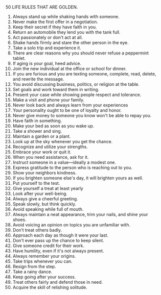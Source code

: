 50 LIFE RULES THAT ARE GOLDEN.
1. Always stand up while shaking hands with someone.
2. Never make the first offer in a negotiation.
3. Keep their secret if they have faith in you.
4. Return an automobile they lend you with the tank full.
5. Act passionately or don't act at all.
6. Shake hands firmly and stare the other person in the eye.
7. Take a solo trip and experience it.
8. There are clear reasons why you should never refuse a peppermint tablet.
9. If aging is your goal, heed advice.
10. Join the new individual at the office or school for dinner.
11. If you are furious and you are texting someone, complete, read, delete, and rewrite the message.
12. You avoid discussing business, politics, or religion at the table.
13. Set goals and work toward them in writing.
14. Present your case while showing people respect and tolerance.
15. Make a visit and phone your family.
16. Never look back and always learn from your experiences
17. Your personality ought to be one of loyalty and honor.
18. Never give money to someone you know won't be able to repay you.
19. Have faith in something.
20. Make your bed as soon as you wake up.
21. Take a shower and sing.
22. Maintain a garden or a plant.
23. Look up at the sky whenever you get the chance.
24. Recognize and utilize your strengths.
25. Embrace your work or quit it.
26. When you need assistance, ask for it.
27. Instruct someone in a value—ideally a modest one.
28. Express gratitude to the person who is reaching out to you.
29. Show your neighbors kindness.
30. If you brighten someone else's day, it will brighten yours as well.
31. Put yourself to the test.
32. Give yourself a treat at least yearly
33. Look after your well-being.
34. Always give a cheerful greeting.
35. Speak slowly, but think quickly.
36. Avoid speaking while full of mouth.
37. Always maintain a neat appearance, trim your nails, and shine your shoes.
38. Avoid voicing an opinion on topics you are unfamiliar with.
39. Don't treat others badly.
40. Approach each day as though it were your last.
41. Don't ever pass up the chance to keep silent.
42. Give someone credit for their work.
43. Have humility, even if it's not always present.
44. Always remember your origins.
45. Take trips whenever you can.
46. Resign from the step.
47. Take a rainy dance.
48. Keep going after your success.
49. Treat others fairly and defend those in need.
50. Acquire the skill of relishing solitude.
